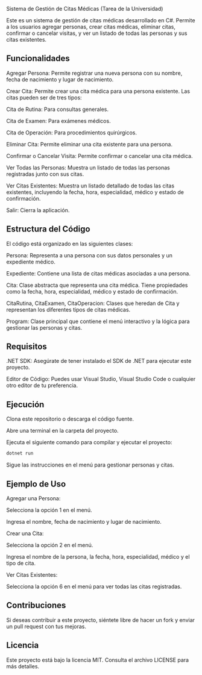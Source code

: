 Sistema de Gestión de Citas Médicas (Tarea de la Universidad)

Este es un sistema de gestión de citas médicas desarrollado en C#. Permite a los usuarios agregar personas, crear citas médicas, eliminar citas, confirmar o cancelar visitas, y ver un listado de todas las personas y sus citas existentes.

## Funcionalidades
Agregar Persona: Permite registrar una nueva persona con su nombre, fecha de nacimiento y lugar de nacimiento.

Crear Cita: Permite crear una cita médica para una persona existente. Las citas pueden ser de tres tipos:

Cita de Rutina: Para consultas generales.

Cita de Examen: Para exámenes médicos.

Cita de Operación: Para procedimientos quirúrgicos.

Eliminar Cita: Permite eliminar una cita existente para una persona.

Confirmar o Cancelar Visita: Permite confirmar o cancelar una cita médica.

Ver Todas las Personas: Muestra un listado de todas las personas registradas junto con sus citas.

Ver Citas Existentes: Muestra un listado detallado de todas las citas existentes, incluyendo la fecha, hora, especialidad, médico y estado de confirmación.

Salir: Cierra la aplicación.

## Estructura del Código


El código está organizado en las siguientes clases:

Persona: Representa a una persona con sus datos personales y un expediente médico.

Expediente: Contiene una lista de citas médicas asociadas a una persona.

Cita: Clase abstracta que representa una cita médica. Tiene propiedades como la fecha, hora, especialidad, médico y estado de confirmación.

CitaRutina, CitaExamen, CitaOperacion: Clases que heredan de Cita y representan los diferentes tipos de citas médicas.

Program: Clase principal que contiene el menú interactivo y la lógica para gestionar las personas y citas.


## Requisitos
.NET SDK: Asegúrate de tener instalado el SDK de .NET para ejecutar este proyecto.

Editor de Código: Puedes usar Visual Studio, Visual Studio Code o cualquier otro editor de tu preferencia.

## Ejecución
Clona este repositorio o descarga el código fuente.

Abre una terminal en la carpeta del proyecto.

Ejecuta el siguiente comando para compilar y ejecutar el proyecto:

```bash
dotnet run
```

Sigue las instrucciones en el menú para gestionar personas y citas.


## Ejemplo de Uso

Agregar una Persona:

Selecciona la opción 1 en el menú.

Ingresa el nombre, fecha de nacimiento y lugar de nacimiento.

Crear una Cita:

Selecciona la opción 2 en el menú.

Ingresa el nombre de la persona, la fecha, hora, especialidad, médico y el tipo de cita.

Ver Citas Existentes:

Selecciona la opción 6 en el menú para ver todas las citas registradas.

## Contribuciones
Si deseas contribuir a este proyecto, siéntete libre de hacer un fork y enviar un pull request con tus mejoras.

## Licencia
Este proyecto está bajo la licencia MIT. Consulta el archivo LICENSE para más detalles.

